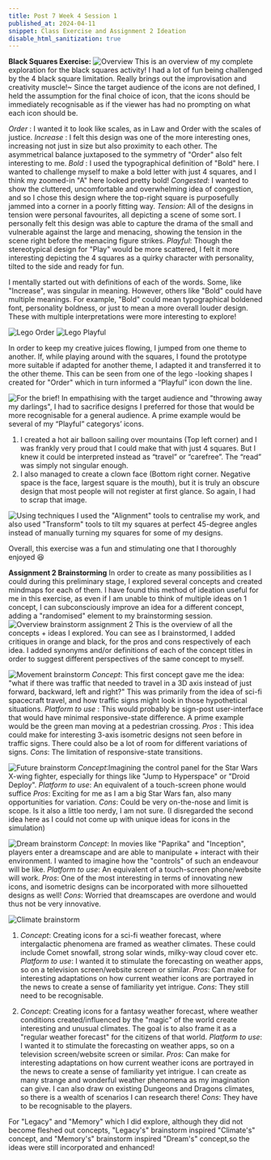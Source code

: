 ```yaml
---
title: Post 7 Week 4 Session 1
published_at: 2024-04-11
snippet: Class Exercise and Assignment 2 Ideation
disable_html_sanitization: true
---
```

**Black Squares Exercise:**
![Overview](/w04s1/w04s1_overview_2.png)
This is an overview of my complete exploration for the black squares activity! I had a lot of fun being challenged by the 4 black square limitation. Really brings out the improvisation and creativity muscle!~
Since the target audience of the icons are not defined, I held the assumption for the final choice of icon, that the icons should be immediately recognisable as if the viewer has had no prompting on what each icon should be. 

*Order* : I wanted it to look like scales, as in Law and Order with the scales of justice.
*Increase* : I felt this design was one of the more interesting ones, increasing not just in size but also proximity to each other. The asymmetrical balance juxtaposed to the symmetry of "Order" also felt interesting to me.
*Bold* : I used the typographical definition of "Bold" here. I wanted to challenge myself to make a bold letter with just 4 squares, and I think my zoomed-in "A" here looked pretty bold!
*Congested*: I wanted to show the cluttered, uncomfortable and overwhelming idea of congestion, and so I chose this design where the top-right square is purposefully jammed into a corner in a poorly fitting way.
*Tension*: All of the designs in tension were personal favourites, all depicting a scene of some sort. I personally felt this design was able to capture the drama of the small and vulnerable against the large and menacing, showing the tension in the scene right before the menacing figure strikes.
*Playful*: Though the stereotypical design for "Play" would be more scattered, I felt it more interesting depicting the 4 squares as a quirky character with personality, tilted to the side and ready for fun.

I mentally started out with definitions of each of the words. Some, like "Increase", was singular in meaning. However, others like "Bold" could have multiple meanings. For example, "Bold" could mean typographical boldened font, personality boldness, or just to mean a more overall louder design. These with multiple interpretations were more interesting to explore!

![Lego Order](/w04s1/w04s1_01.png)
![Lego Playful](/w04s1/w04s1_02.png)

In order to keep my creative juices flowing, I jumped from one theme to another. If, while playing around with the squares, I found the prototype more suitable if adapted for another theme, I adapted it and transferred it to the other theme. This can be seen from one of the  lego -looking shapes I created for "Order" which in turn informed a “Playful” icon down the line.

![For the brief!](/w04s1/w04s1_03.png)
In empathising with the target audience and "throwing away my darlings", I had to sacrifice designs I preferred for those that would be more recognisable for a general audience.
A prime example would be several of my “Playful” categorys’  icons. 
1. I created a hot air balloon sailing over mountains (Top left corner) and I was frankly very proud that I could make that with just 4 squares. But I knew it could be interpreted instead as “travel” or “carefree”. The “read” was simply not singular enough.
2. I also managed to create a clown face (Bottom right corner. Negative space is the face, largest square is the mouth), but it is truly an obscure design that most people will not register at first glance. So again, I had to scrap that image.

![Using techniques](/w04s1/w04s1_04.png)
I used the "Alignment" tools to centralise my work, and also used "Transform" tools to tilt my squares at perfect 45-degree angles instead of manually turning my squares for some of my designs.

Overall, this exercise was a fun and stimulating one that I thoroughly enjoyed 😆

**Assignment 2 Brainstorming**
In order to create as many possibilities as I could during this preliminary stage, I explored several concepts and created mindmaps for each of them. I have found this method of ideation useful for me in this exercise, as even if I am unable to think of multiple ideas on 1 concept, I can subconsciously improve an idea for a different concept, adding a "randomised" element to my brainstorming session.
![Overview brainstorm assignment 2](/w04s1/w04s1_A2_Brainstorming.jpg)
This is the overview of all the concepts + ideas I explored. You can see as I brainstormed, I added critiques in orange and black, for the pros and cons respectively of each idea. I added synonyms and/or definitions of each of the concept titles in order to suggest different perspectives of the same concept to myself.

![Movement brainstorm](/w04s1/w04s1_movement.png)
*Concept*: This first concept gave me the idea: "what if there was traffic that needed to travel in a 3D axis instead of just forward, backward, left and right?" This was primarily from the idea of sci-fi spacecraft travel, and how traffic signs might look in those hypothetical situations. 
*Platform to use* : This would probably be sign-post user-interface that would have minimal responsive-state difference. A prime example would be the green man moving at a pedestrian crossing.
*Pros* : This idea could make for interesting 3-axis isometric designs not seen before in traffic signs. There could also be a lot of room for different variations of signs.
*Cons*: The limitation of responsive-state transitions.

![Future brainstorm](/w04s1/w04s1_future.png)
*Concept*:Imagining the control panel for the Star Wars X-wing fighter, especially for things like "Jump to Hyperspace" or "Droid Deploy".
*Platform to use*: An equivalent of a touch-screen phone would suffice
*Pros*: Exciting for me as I am a big Star Wars fan, also many opportunities for variation.
*Cons*: Could be very on-the-nose and limit is scope. Is it also a little too nerdy, I am not sure.
(I disregarded the second idea here as I could not come up with unique ideas for icons in the simulation)

![Dream brainstorm](/w04s1/w04s1_dream.png)
*Concept*: In movies like "Paprika" and "Inception", players enter a dreamscape and are able to manipulate + interact with their environment. I wanted to imagine how the "controls" of such an endeavour will be like.
*Platform to use*: An equivalent of a touch-screen phone/website will work.
*Pros*: One of the most interesting in terms of innovating new icons, and isometric designs can be incorporated with more silhouetted designs as well! 
*Cons*: Worried that dreamscapes are overdone and would thus not be very innovative.

![Climate brainstorm](/w04s1/w04s1_climate.png)
1. *Concept*: Creating icons for a sci-fi weather forecast, where intergalactic phenomena are framed as weather climates. These could include Comet snowfall, strong solar winds, milky-way cloud cover etc.
*Platform to use*: I wanted it to stimulate the forecasting on weather apps, so on a television screen/website screen or similar.
*Pros*: Can make for interesting adaptations on how current weather icons are portrayed in the news to create a sense of familiarity yet intrigue.
*Cons*: They still need to be recognisable.

2. *Concept*: Creating icons for a fantasy weather forecast, where weather conditions created/influenced by the "magic" of the world create interesting and unusual climates. The goal is to also frame it as a "regular weather forecast" for the citizens of that world.
*Platform to use*: I wanted it to stimulate the forecasting on weather apps, so on a television screen/website screen or similar.
*Pros*: Can make for interesting adaptations on how current weather icons are portrayed in the news to create a sense of familiarity yet intrigue. I can create as many strange and wonderful weather phenomena as my imagination can give. I can also draw on existing Dungeons and Dragons climates, so there is a wealth of scenarios I can research there!
*Cons*: They have to be recognisable to the players.

For "Legacy" and "Memory" which I did explore, although they did not become fleshed out concepts, "Legacy's" brainstorm inspired "Climate's" concept, and "Memory's" brainstorm inspired "Dream's" concept,so the ideas were still incorporated and enhanced!